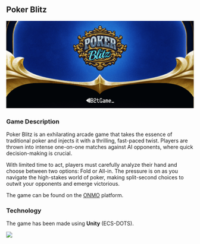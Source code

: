 ## Poker Blitz

![](Assets/banner.png)

### Game Description

Poker Blitz is an exhilarating arcade game that takes the essence of traditional poker and injects it with a thrilling, fast-paced twist. Players are thrown into intense one-on-one matches against AI opponents, where quick decision-making is crucial.

With limited time to act, players must carefully analyze their hand and choose between two options: Fold or All-in. The pressure is on as you navigate the high-stakes world of poker, making split-second choices to outwit your opponents and emerge victorious.

The game can be found on the [ONMO](https://https://play.onmo.com/) platform.

### Technology

The game has been made using **Unity** (ECS-DOTS).

![](Assets/gameplay.gif)
